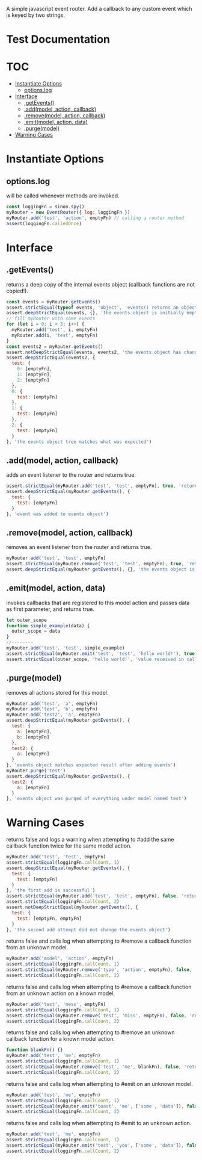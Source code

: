 A simple javascript event router.
Add a callback to any custom event which is keyed by two strings.

Test Documentation
=======================

# TOC
   - [Instantiate Options](#instantiate-options)
     - [options.log](#instantiate-options-optionslog)
   - [Interface](#interface)
     - [.getEvents()](#interface-getevents)
     - [.add(model, action, callback)](#interface-addmodel-action-callback)
     - [.remove(model, action, callback)](#interface-removemodel-action-callback)
     - [.emit(model, action, data)](#interface-emitmodel-action-data)
     - [.purge(model)](#interface-purgemodel)
   - [Warning Cases](#warning-cases)
<a name=""></a>
 
<a name="instantiate-options"></a>
# Instantiate Options
<a name="instantiate-options-optionslog"></a>
## options.log
will be called whenever methods are invoked.

```js
const loggingFn = sinon.spy()
myRouter = new EventRouter({ log: loggingFn })
myRouter.add('test', 'action', emptyFn) // calling a router method
assert(loggingFn.calledOnce)
```

<a name="interface"></a>
# Interface
<a name="interface-getevents"></a>
## .getEvents()
returns a deep copy of the internal events object (callback functions are not copied!).

```js
const events = myRouter.getEvents()
assert.strictEqual(typeof events, 'object', 'events() returns an object')
assert.deepStrictEqual(events, {}, 'the events object is initially empty')
// fill myRouter with some events
for (let i = 0; i < 3; i++) {
  myRouter.add('test', i, emptyFn)
  myRouter.add(i, 'test', emptyFn)
}
const events2 = myRouter.getEvents()
assert.notDeepStrictEqual(events, events2, 'the events object has changed after adding events')
assert.deepStrictEqual(events2, {
  test: {
    0: [emptyFn],
    1: [emptyFn],
    2: [emptyFn]
  },
  0: {
    test: [emptyFn]
  },
  1: {
    test: [emptyFn]
  },
  2: {
    test: [emptyFn]
  }
}, 'the events object tree matches what was expected')
```

<a name="interface-addmodel-action-callback"></a>
## .add(model, action, callback)
adds an event listener to the router and returns true.

```js
assert.strictEqual(myRouter.add('test', 'test', emptyFn), true, 'returns true')
assert.deepStrictEqual(myRouter.getEvents(), {
  test: {
    test: [emptyFn]
  }
}, 'event was added to events object')
```

<a name="interface-removemodel-action-callback"></a>
## .remove(model, action, callback)
removes an event listener from the router and returns true.

```js
myRouter.add('test', 'test', emptyFn)
assert.strictEqual(myRouter.remove('test', 'test', emptyFn), true, 'returns true')
assert.deepStrictEqual(myRouter.getEvents(), {}, 'the events object is empty after event is removed')
```

<a name="interface-emitmodel-action-data"></a>
## .emit(model, action, data)
invokes callbacks that are registered to this model action and passes data as first parameter, and returns true.

```js
let outer_scope
function simple_example(data) {
  outer_scope = data
}
//--------
myRouter.add('test', 'test', simple_example)
assert.strictEqual(myRouter.emit('test', 'test', 'hello world!'), true, 'returns true')
assert.strictEqual(outer_scope, 'hello world!', 'value received in callback is same value that was emitted through EventRouter')
```

<a name="interface-purgemodel"></a>
## .purge(model)
removes all actions stored for this model.

```js
myRouter.add('test', 'a', emptyFn)
myRouter.add('test', 'b', emptyFn)
myRouter.add('test2', 'a', emptyFn)
assert.deepStrictEqual(myRouter.getEvents(), {
  test: {
    a: [emptyFn],
    b: [emptyFn]
  },
  test2: {
    a: [emptyFn]
  }
}, 'events object matches expected result after adding events')
myRouter.purge('test')
assert.deepStrictEqual(myRouter.getEvents(), {
  test2: {
    a: [emptyFn]
  }
}, 'events object was purged of everything under model named test')
```

<a name="warning-cases"></a>
# Warning Cases
returns false and logs a warning when attempting to #add the same callback function twice for the same model action.

```js
myRouter.add('test', 'test', emptyFn)
assert.strictEqual(loggingFn.callCount, 1)
assert.deepStrictEqual(myRouter.getEvents(), {
  test: {
    test: [emptyFn]
  }
}, 'the first add is successful')
assert.strictEqual(myRouter.add('test', 'test', emptyFn), false, 'returns false')
assert.strictEqual(loggingFn.callCount, 2)
assert.notDeepStrictEqual(myRouter.getEvents(), {
  test: {
    test: [emptyFn, emptyFn]
  }
}, 'the second add attempt did not change the events object')
```

returns false and calls log when attempting to #remove a callback function from an unknown model.

```js
myRouter.add('model', 'action', emptyFn)
assert.strictEqual(loggingFn.callCount, 1)
assert.strictEqual(myRouter.remove('typo', 'action', emptyFn), false, 'returns false')
assert.strictEqual(loggingFn.callCount, 2)
```

returns false and calls log when attempting to #remove a callback function from an unknown action on a known model.

```js
myRouter.add('test', 'mess', emptyFn)
assert.strictEqual(loggingFn.callCount, 1)
assert.strictEqual(myRouter.remove('test', 'miss', emptyFn), false, 'returns false')
assert.strictEqual(loggingFn.callCount, 2)
```

returns false and calls log when attempting to #remove an unknown callback function for a known model action.

```js
function blankFn() {}
myRouter.add('test', 'me', emptyFn)
assert.strictEqual(loggingFn.callCount, 1)
assert.strictEqual(myRouter.remove('test', 'me', blankFn), false, 'returns false')
assert.strictEqual(loggingFn.callCount, 2)
```

returns false and calls log when attempting to #emit on an unknown model.

```js
myRouter.add('test', 'me', emptyFn)
assert.strictEqual(loggingFn.callCount, 1)
assert.strictEqual(myRouter.emit('toast', 'me', ['some', 'data']), false, 'returns false')
assert.strictEqual(loggingFn.callCount, 2)
```

returns false and calls log when attempting to #emit to an unknown action.

```js
myRouter.add('test', 'me', emptyFn)
assert.strictEqual(loggingFn.callCount, 1)
assert.strictEqual(myRouter.emit('test', 'you', ['some', 'data']), false, 'returns false')
assert.strictEqual(loggingFn.callCount, 2)
```

